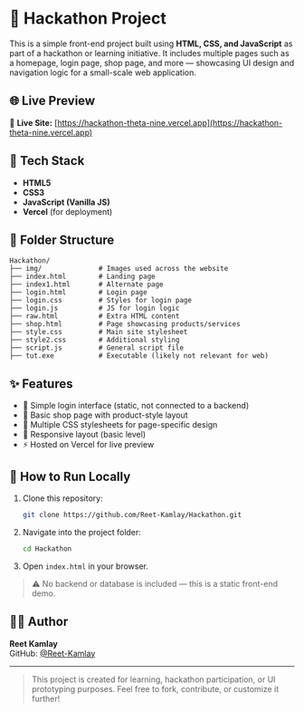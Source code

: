# 🚀 Hackathon Project

This is a simple front-end project built using **HTML, CSS, and JavaScript** as part of a hackathon or learning initiative. It includes multiple pages such as a homepage, login page, shop page, and more — showcasing UI design and navigation logic for a small-scale web application.

## 🌐 Live Preview

🔗 **Live Site:** [https://hackathon-theta-nine.vercel.app](https://hackathon-theta-nine.vercel.app)

## 🧰 Tech Stack

- **HTML5**
- **CSS3**
- **JavaScript (Vanilla JS)**
- **Vercel** (for deployment)

## 📂 Folder Structure

```
Hackathon/
├── img/              # Images used across the website
├── index.html        # Landing page
├── index1.html       # Alternate page
├── login.html        # Login page
├── login.css         # Styles for login page
├── login.js          # JS for login logic
├── raw.html          # Extra HTML content
├── shop.html         # Page showcasing products/services
├── style.css         # Main site stylesheet
├── style2.css        # Additional styling
├── script.js         # General script file
├── tut.exe           # Executable (likely not relevant for web)
```

## ✨ Features

- 🔐 Simple login interface (static, not connected to a backend)
- 🛒 Basic shop page with product-style layout
- 🎨 Multiple CSS stylesheets for page-specific design
- 📱 Responsive layout (basic level)
- ⚡ Hosted on Vercel for live preview

## 🚀 How to Run Locally

1. Clone this repository:
   ```bash
   git clone https://github.com/Reet-Kamlay/Hackathon.git
   ```

2. Navigate into the project folder:
   ```bash
   cd Hackathon
   ```

3. Open `index.html` in your browser.

> ⚠️ No backend or database is included — this is a static front-end demo.

## 👨‍💻 Author

**Reet Kamlay**  
GitHub: [@Reet-Kamlay](https://github.com/Reet-Kamlay)

---

> This project is created for learning, hackathon participation, or UI prototyping purposes. Feel free to fork, contribute, or customize it further!

